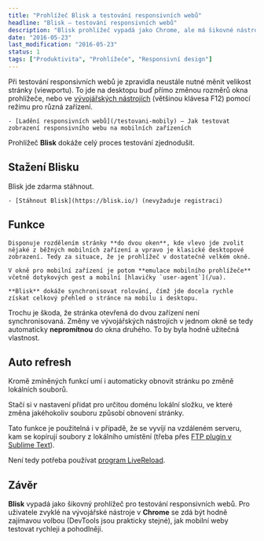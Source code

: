 ```yaml
---
title: "Prohlížeč Blisk a testování responsivních webů"
headline: "Blisk – testování responsivních webů"
description: "Blisk prohlížeč vypadá jako Chrome, ale má šikovné nástroje pro testování responsivních webů."
date: "2016-05-23"
last_modification: "2016-05-23"
status: 1
tags: ["Produktivita", "Prohlížeče", "Responsivní design"]
---
```


Při testování responsivních webů je zpravidla neustále nutné měnit velikost stránky (viewportu). To jde na desktopu buď přímo změnou rozměrů okna prohlížeče, nebo ve [vývojářských nástrojích](/vyvojarske-nastroje) (většinou klávesa F12) pomocí režimu pro různá zařízení.

    - [Ladění responsivních webů](/testovani-mobily) – Jak testovat zobrazení responsivního webu na mobilních zařízeních

Prohlížeč **Blisk** dokáže celý proces testování zjednodušit.

## Stažení Blisku

Blisk jde zdarma stáhnout.

    - [Stáhnout Blisk](https://blisk.io/) (nevyžaduje registraci)

## Funkce

    Disponuje rozdělením stránky **do dvou oken**, kde vlevo jde zvolit nějaké z běžných mobilních zařízení a vpravo je klasické desktopové zobrazení. Tedy za situace, že je prohlížeč v dostatečně velkém okně.

    V okně pro mobilní zařízení je potom **emulace mobilního prohlížeče** včetně dotykových gest a mobilní [hlavičky `user-agent`](/ua).

    **Blisk** dokáže synchronisovat rolování, čímž jde docela rychle získat celkový přehled o stránce na mobilu i desktopu.

Trochu je škoda, že stránka otevřená do dvou zařízení není synchronisovaná. Změny ve vývojářských nástrojích v jednom okně se tedy automaticky **nepromítnou** do okna druhého. To by byla hodně užitečná vlastnost.

## Auto refresh

Kromě zmíněných funkcí umí i automaticky obnovit stránku po změně lokálních souborů.

Stačí si v nastavení přidat pro určitou doménu lokální složku, ve které změna jakéhokoliv souboru způsobí obnovení stránky.

Tato funkce je použitelná i v případě, že se vyvíjí na vzdáleném serveru, kam se kopírují soubory z lokálního umístění (třeba přes [FTP plugin v Sublime Text](/st-ftp)).

Není tedy potřeba používat [program LiveReload](/livereload).

## Závěr

**Blisk** vypadá jako šikovný prohlížeč pro testování responsivních webů. Pro uživatele zvyklé na vývojářské nástroje v **Chrome** se zdá být hodně zajímavou volbou (DevTools jsou prakticky stejné), jak mobilní weby testovat rychleji a pohodlněji.